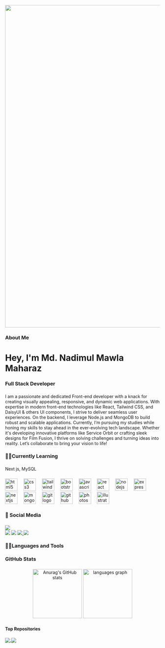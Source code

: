 <div align="center">
  <img width="1050" src="https://i.ibb.co.com/XZXk330Y/banner.png"  />
</div>

###

<h3 align="left">About Me</h3>

###

<h1 align="left">Hey, I'm Md. Nadimul Mawla Maharaz</h1>

###

<h3 align="left">Full Stack Developer</h3>

###

<p align="left">I am a passionate and dedicated Front-end developer with a knack for creating visually appealing, responsive, and dynamic web applications. With expertise in modern front-end technologies like React, Tailwind CSS, and DaisyUI & others UI components, I strive to deliver seamless user experiences. On the backend, I leverage Node.js and MongoDB to build robust and scalable applications. Currently, I’m pursuing my studies while honing my skills to stay ahead in the ever-evolving tech landscape. Whether it's developing innovative platforms like Service Orbit or crafting sleek designs for Film Fusion, I thrive on solving challenges and turning ideas into reality. Let’s collaborate to bring your vision to life!</p>

###

<h3 align="left">👨‍💻Currently Learning</h3>

###

<p align="left">Next js, MySQL</p>

###

###

<div align="left">
  <img src="https://cdn.jsdelivr.net/gh/devicons/devicon/icons/html5/html5-original.svg" height="40" alt="html5 logo"  />
  <img width="12" />
  <img src="https://cdn.jsdelivr.net/gh/devicons/devicon/icons/css3/css3-original.svg" height="40" alt="css3 logo"  />
  <img width="12" />
  <img src="https://cdn.jsdelivr.net/gh/devicons/devicon/icons/tailwindcss/tailwindcss-original-wordmark.svg" height="40" alt="tailwindcss logo"  />
  <img width="12" />
  <img src="https://cdn.jsdelivr.net/gh/devicons/devicon/icons/bootstrap/bootstrap-original.svg" height="40" alt="bootstrap logo"  />
  <img width="12" />
  <img src="https://cdn.jsdelivr.net/gh/devicons/devicon/icons/javascript/javascript-original.svg" height="40" alt="javascript logo"  />
  <img width="12" />
  <img src="https://cdn.jsdelivr.net/gh/devicons/devicon/icons/react/react-original.svg" height="40" alt="react logo"  />
  <img width="12" />
  <img src="https://cdn.jsdelivr.net/gh/devicons/devicon/icons/nodejs/nodejs-original.svg" height="40" alt="nodejs logo"  />
  <img width="12" />
  <img src="https://cdn.jsdelivr.net/gh/devicons/devicon/icons/express/express-original.svg" height="40" alt="express logo"  />
  <img width="12" />
  <img src="https://cdn.jsdelivr.net/gh/devicons/devicon/icons/nextjs/nextjs-original.svg" height="40" alt="nextjs logo"  />
  <img width="12" />
  <img src="https://cdn.jsdelivr.net/gh/devicons/devicon/icons/mongodb/mongodb-original.svg" height="40" alt="mongodb logo"  />
  <img width="12" />
  <img src="https://cdn.jsdelivr.net/gh/devicons/devicon/icons/git/git-original.svg" height="40" alt="git logo"  />
  <img width="12" />
  <img src="https://cdn.jsdelivr.net/gh/devicons/devicon/icons/github/github-original.svg" height="40" alt="github logo"  />
  <img width="12" />
  <img src="https://cdn.jsdelivr.net/gh/devicons/devicon/icons/photoshop/photoshop-plain.svg" height="40" alt="photoshop logo"  />
  <img width="12" />
  <img src="https://cdn.jsdelivr.net/gh/devicons/devicon/icons/illustrator/illustrator-plain.svg" height="40" alt="illustrator logo"  />
</div>

###

<h3 align="left">🔗 Social Media</h3>

###

<div align="left">
 
<a target="_blank" href="https://nmmaharaz.netlify.app/"><img src="https://img.shields.io/badge/-WEB-FF4088?style=for-the-badge&logo=Hugo&logoColor=white"></img></a>	
<a target="_blank" href="https://www.linkedin.com/in/nmmaharaz/"><img src="https://img.shields.io/badge/-LinkedIn-0077B5?style=for-the-badge&logo=Linkedin&logoColor=white"></img></a>
<a target="_blank" href="mailto:nmmaharaz@gmail.com"><img src="https://img.shields.io/badge/-Gmail-D14836?style=for-the-badge&logo=Gmail&logoColor=white"></img></a>
<a target="_blank" href="https://www.facebook.com/nmmaharaz">
  <img src="https://img.shields.io/badge/-Facebook-1877F2?style=for-the-badge&logo=Facebook&logoColor=white">
</a>
<a target="_blank" href="https://twitter.com/nmmaharaz"><img src="https://img.shields.io/badge/-Twitter-1DA1F2?style=for-the-badge&logo=Twitter&logoColor=white"></img></a>
<h3 align="left">👨‍💻Languages and Tools</h3>
</div>


###

<h3 align="left">GitHub Stats</h3>

###

<div align="center">
  <img src="https://github-readme-stats.vercel.app/api?username=nmmaharaz&show_icons=true&theme=nightowl" alt="Anurag's GitHub stats" height="160">
  <img src="https://github-readme-stats.vercel.app/api/top-langs?username=nmmaharaz&locale=en&hide_title=false&layout=compact&card_width=320&langs_count=5&theme=nightowl&hide_border=false&order=2" height="160" alt="languages graph">
</div>

###

#### Top Repositories

<a href="https://github.com/nmmaharaz/Chill_Gamer">
  <img align="center" src="https://github-readme-stats.vercel.app/api/pin/?username=nmmaharaz&repo=Chill_Gamer&theme=nightowl" />
</a>


<a href="https://github.com/nmmaharaz/Chill_Gamer">
  <img align="center" src="https://github-readme-stats.vercel.app/api/pin/?username=nmmaharaz&repo=Chill_Gamer&theme=nightowl" />
</a>

<br />


